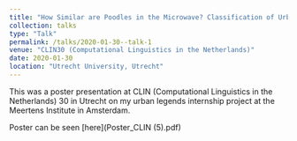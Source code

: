```yaml
---
title: "How Similar are Poodles in the Microwave? Classification of Urban Legend Types"
collection: talks
type: "Talk"
permalink: /talks/2020-01-30--talk-1
venue: "CLIN30 (Computational Linguistics in the Netherlands)"
date: 2020-01-30
location: "Utrecht University, Utrecht"
---
```


This was a poster presentation at CLIN (Computational Linguistics in the Netherlands) 30 in Utrecht on my urban legends internship project at the Meertens Institute in Amsterdam.

Poster can be seen [here](Poster_CLIN (5).pdf)
